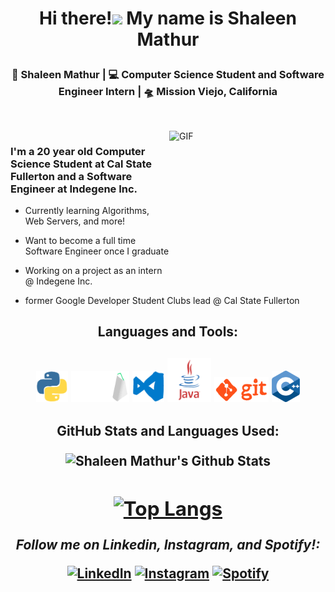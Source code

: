 # <p align="center">Hi there!<img src="https://raw.githubusercontent.com/MartinHeinz/MartinHeinz/master/wave.gif" width="30px"> My name is Shaleen Mathur</p>


<div align="center">
<h3> 🙎 Shaleen Mathur | 💻 Computer Science Student and Software Engineer Intern | 🛸 Mission Viejo, California <h3>
</div> 
 
 <div>
<h2> <h2>
  </div>
 <!--<p align = "center"> I have experience in Python, C++, Java, and many more languages and technologies! -->
<br />
<img align="right" height="250px" width="250px" alt="GIF" src="https://media3.giphy.com/media/lnaoFgGrDHnivdu5Bc/giphy.gif?cid=ecf05e476f7m7wgyqbv4iet9qcbfxykunl1rzqczitepgvsa&rid=giphy.gif&ct=s" />
<p align="center">
  <h3> I'm a 20 year old Computer Science Student at Cal State Fullerton and a Software Engineer at Indegene Inc. </h3>
</p>

 - Currently learning Algorithms, Web Servers, and more!
 
 - Want to become a full time Software Engineer once I graduate 
   
 - Working on a project as an intern @ Indegene Inc. 
 
 - former Google Developer Student Clubs lead @ Cal State Fullerton

 
 
 <!--
 - Die Hard Basketball and Los Angeles Lakers fan                           
 
 - I love playing video games on my Nintendo Switch and Xbox One
 
 - All About living life at its best.
 --->
 <!-- <img align="right" height="60px" width="80px" alt="Lakers"             src="https://raw.githubusercontent.com/shaleen23/shaleen23/master/gifs/lakers.gif" />
--->
 
<!-- <img src="https://media2.giphy.com/media/LpvRzoMpaL4FZkdXzM/giphy.gif?cid=ecf05e47jxwzxpey8zgyikbfsurn3bdsn5y25yzbiuyrnd2v&rid=giphy.gif&ct=s" alt="DSC" style="width = 60" height ="60"> --->
 
<h2> <h2>
<div align="center">
 
<h4> Languages and Tools: <h4>
 </div> 
 
 <p align = "center">
<img src="https://raw.githubusercontent.com/shaleen23/shaleen23/master/gifs/python.gif" alt="python" style="width = 50" height ="50">    
<img src="https://raw.githubusercontent.com/shaleen23/shaleen23/master/gifs/mysql.gif" alt="mysql" style="width = 50" height ="50">    
<img src="https://raw.githubusercontent.com/shaleen23/shaleen23/master/gifs/vscode.gif" alt="vscode" style="width = 50" height ="50">  
<img src="https://raw.githubusercontent.com/shaleen23/shaleen23/master/gifs/output-onlinegiftools.gif" alt="Java" style="width = 70" height ="70"> 
<img src="https://raw.githubusercontent.com/shaleen23/shaleen23/master/gifs/git.gif" alt="git" style="width = 40" height ="40">  
<img src="https://raw.githubusercontent.com/shaleen23/shaleen23/master/gifs/c++.png" alt="c++" style="width = 50" height ="50">    
<h2> <h2>
  

<!--
**shaleen23/shaleen23** is a ✨ _special_ ✨ repository because its `README.md` (this file) appears on your GitHub profile.

Here are some ideas to get you started:

- 🔭 I’m currently working on ...
- 🌱 I’m currently learning ...
- 👯 I’m looking to collaborate on ...
- 🤔 I’m looking for help with ...
- 💬 Ask me about ...
- 📫 How to reach me: ...
- 😄 Pronouns: ...
- ⚡ Fun fact: ...
-->


<div align="center" width="50">


</div>

<div align="center">

 
GitHub Stats and Languages Used: 


<img align="center" src="https://github-readme-stats.vercel.app/api?username=shaleen23&include_all_commits=true&count_private=true&show_icons=true&line_height=20&title_color=F5FF1A&icon_color=F5FF1A&text_color=F5FF1A&bg_color=0,000000,AF0000" alt="Shaleen Mathur's Github Stats">

 <br>
 
 
[![Top Langs](https://github-readme-stats.vercel.app/api/top-langs/?username=shaleen23&layout=compact&langs_count=8)](https://github.com/anuraghazra/github-readme-stats)
  <br>
---

<i>Follow me on Linkedin, Instagram, and Spotify!:</i><br>

<a href="https://www.linkedin.com/in/shaleen-mathur26" target="_blank"><img src="https://www.freeiconspng.com/thumbs/linkedin-logo-png/linkedin-logo-3.png" alt="LinkedIn" style="width = 50" height ="50"></a>
<a href="https://www.instagram.com/shaleen_26" target="_blank"><img src="https://upload.wikimedia.org/wikipedia/commons/thumb/e/e7/Instagram_logo_2016.svg/2048px-Instagram_logo_2016.svg.png" alt="Instagram" style="width = 50" height ="50"></a>
<a href="https://open.spotify.com/user/shaleen26" target="_blank"><img src="https://spotlightstudio.org/wp-content/uploads/2019/12/image-gallery-spotify-logo-21.png" alt="Spotify" style="width = 50" height ="50"></a>


</div>
